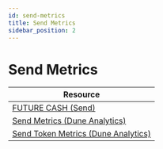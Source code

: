 ```yaml
---
id: send-metrics
title: Send Metrics
sidebar_position: 2
---
```


# Send Metrics

| Resource |
|----------|
| <a href="https://futurecash.com" className="multisig-token-link" target="_blank">FUTURE CASH (Send)</a> |
| <a href="https://dune.com/send/send-metrics" className="multisig-token-link" target="_blank">Send Metrics (Dune Analytics)</a> |
| <a href="https://dune.com/send/send-token-metrics" className="multisig-token-link" target="_blank">Send Token Metrics (Dune Analytics)</a> |

